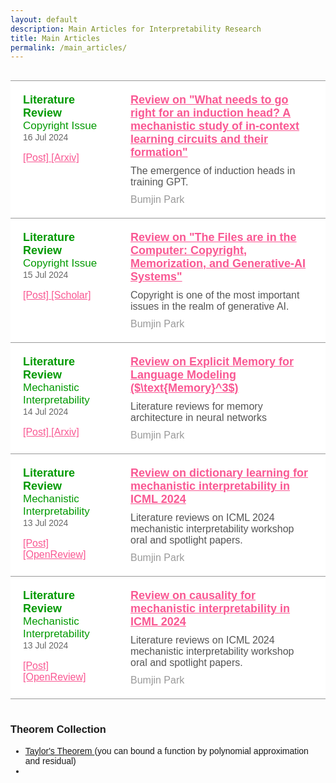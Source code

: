 ```yaml
---
layout: default
description: Main Articles for Interpretability Research
title: Main Articles
permalink: /main_articles/
---
```




<style>

body {
    font-family: Arial, sans-serif;
}

.table-container {
    /* overflow-x: auto; 테이블이 컨테이너 밖으로 나가지 않도록 스크롤 생성 */
    width: 100%; /* 필요한 경우 컨테이너 너비 조절 */
    display: flex; /* 컨테이너를 flex로 설정 */
    justify-content: center; /* 수평 가운데 정렬 */
}

table {
    /* border-collapse: collapse; */
    table-layout: fixed; 컬럼 길이 고정
    width: auto; /* 테이블 너비를 내용에 맞게 자동 조정 */
    border: none; /* 테이블 셀의 테두리를 제거 */
    box-shadow: none;

}

th, td {
    /* border: 1px solid #dddddd; */
    text-align: left;
    padding: 8px;
    white-space: nowrap; /* 텍스트 줄바꿈 방지 */
    border: none; /* 테이블 셀의 테두리를 제거 */
}

tr {
  border-bottom: 1px solid #999999;
  border-top: 1px solid #999999;
}

th {
    background-color: #f2f2f2;
}

th:nth-child(1), td:nth-child(1) {
    width: 250px; /* 첫 번째 컬럼의 너비 */
}

th:nth-child(2), td:nth-child(2) {
    width: 850px; /* 두 번째 컬럼의 너비 */
}


.styled-table {
    width: 100%;
    border-collapse: collapse;
    background-color: #ffffff;
}

.styled-table tr {
    /* border-bottom: 1px solid #dddddd; */
}

.styled-table td {
    word-wrap: break-word;   
    overflow-wrap: break-word;
    vertical-align: top;
    text-overflow: ellipsis;
    white-space: normal;
}


.meta-data {
    width: 120px;
    padding: 20px;
    vertical-align: top;
    font-size: 14px;
    color: #333333;
}

.article-type {
    font-weight: bold;
    color: #009900;
    font-size: 18px;

}

.access-type {
    color: #009900;
    font-size: 17px;

}

.link {
    color: #F95893;
    font-size: 16px;
}


.date {
    color: #666666;
}

.content {
    padding: 20px;
    vertical-align: top;
}

.content-title {
    font-size: 18px;
    font-weight: bold;
    margin: 0 0 10px;
}

.description {
    margin: 0 0 10px;
    color: #555555;
}

a {
  margin: 0 0 0 0;
}

.authors {
    margin: 0;
    color: #999999;
}

.thumbnail {
    width: 150px;
    padding: 20px;
    vertical-align: top;
    text-align: center;
}

</style>


<div class="table-container">
        <table class="styled-table">
            <tr>
                <td class="meta-data">
                    <div class="article-type">Literature Review</div>
                    <div class="access-type">Copyright Issue</div>
                    <div class="date">16 Jul 2024</div> <br>
                    <a class="link" href="/main_articles/240716_induction_heads" > [Post] </a> 
                    <a class="link" href="https://arxiv.org/abs/2404.07129"> [Arxiv] </a> <br>
                </td>
                <td class="content">
                    <a class="link" href="/main_articles/240716_induction_heads" > 
                    <h2 class="content-title">Review on "What needs to go right for an induction head? A mechanistic study of in-context learning circuits and their formation"
                    </h2></a> 
                    <p class="description">The emergence of induction heads in training GPT.</p>
                    <p class="authors">Bumjin Park</p>
                </td>
            </tr>
            <tr>
                <td class="meta-data">
                    <div class="article-type">Literature Review</div>
                    <div class="access-type">Copyright Issue</div>
                    <div class="date">15 Jul 2024</div> <br>
                    <a class="link" href="/main_articles/240715_copyright_memo" > [Post] </a> 
                    <a class="link" href="https://scholar.google.com/scholar_url?url=https://www.researchgate.net/profile/A-Cooper-2/publication/381963290_The_Files_are_in_the_Computer_Copyright_Memorization_and_Generative-AI_Systems/links/66864e060a25e27fbc2422dc/The-Files-are-in-the-Computer-Copyright-Memorization-and-Generative-AI-Systems.pdf&hl=en&sa=X&d=301181645666268126&ei=vXCUZt6pKZGP6rQPjKeIiAs&scisig=AFWwaeZH2oG23U8MG2IXUN-14OUF&oi=scholaralrt&hist=XzIXaxoAAAAJ:9420160871089282663:AFWwaeZtekeyAIg982M8R1D4WSk9&html=&pos=0&folt=cit" > [Scholar] </a> <br>
                </td>
                <td class="content">
                    <a class="link" href="/main_articles/240715_copyright_memo" > 
                    <h2 class="content-title">Review on "The Files are in the Computer: Copyright, Memorization, and Generative-AI Systems" 
                    </h2></a> 
                    <p class="description">Copyright is one of the most important issues in the realm of generative AI. </p>
                    <p class="authors">Bumjin Park</p>
                </td>
            </tr>
            <tr>
                <td class="meta-data">
                    <div class="article-type">Literature Review</div>
                    <div class="access-type">Mechanistic Interpretability</div>
                    <div class="date">14 Jul 2024</div> <br>
                    <a class="link" href="/main_articles/240714_m3" > [Post] </a> 
                    <a class="link" href="https://openreview.net/forum?id=qzsDKwGJyB" > [Arxiv] </a> <br>
                </td>
                <td class="content">
                    <a class="link" href="/main_articles/240714_m3" > 
                    <h2 class="content-title">Review on Explicit Memory for Language Modeling ($\text{Memory}^3$) 
                    </h2></a> 
                    <p class="description">Literature reviews for memory architecture in neural networks </p>
                    <p class="authors">Bumjin Park</p>
                </td>
            </tr>
            <tr>
                <td class="meta-data">
                    <div class="article-type">Literature Review</div>
                    <div class="access-type">Mechanistic Interpretability</div>
                    <div class="date">13 Jul 2024</div> <br>
                    <a class="link" href="/main_articles/240713_mi2" > [Post] </a> 
                    <a class="link" href="https://openreview.net/forum?id=qzsDKwGJyB" > [OpenReview] </a> <br>
                </td>
                <td class="content">
                    <a class="link" href="/main_articles/240713_mi2" > 
                    <h2 class="content-title">Review on dictionary learning for mechanistic interpretability in ICML 2024 
                    </h2></a> 
                    <p class="description">Literature reviews on ICML 2024 mechanistic interpretability workshop oral and spotlight papers.</p>
                    <p class="authors">Bumjin Park</p>
                </td>
            </tr>
            <tr>
                <td class="meta-data">
                    <div class="article-type">Literature Review</div>
                    <div class="access-type">Mechanistic Interpretability</div>
                    <div class="date">13 Jul 2024</div> <br>
                    <a class="link" href="/main_articles/240713_mi1" > [Post] </a> 
                    <a class="link" href="https://openreview.net/forum?id=pJs3ZiKBM5" > [OpenReview] </a> <br>
                </td>
                <td class="content">
                    <a class="link" href="/main_articles/240713_mi1" > 
                    <h2 class="content-title">Review on causality for mechanistic interpretability in ICML 2024 
                    </h2></a> 
                    <p class="description">Literature reviews on ICML 2024 mechanistic interpretability workshop oral and spotlight papers.</p>
                    <p class="authors">Bumjin Park</p>
                </td>
            </tr>
        </table>
</div>

<h3> Theorem Collection </h3>

<ul>
    <li> <a href="/main_articles/taylor_s_theorem.md"> Taylor's Theorem </a> (you can bound a function by polynomial approximation and residual)  </li>
    <li>  </li>

</ul>